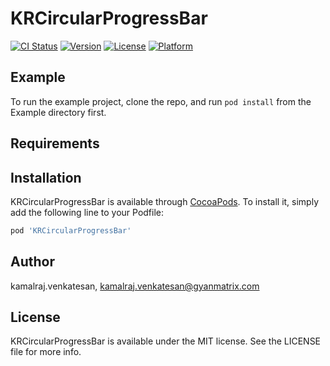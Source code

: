 # KRCircularProgressBar

[![CI Status](https://img.shields.io/travis/kamalraj.venkatesan/KRCircularProgressBar.svg?style=flat)](https://travis-ci.org/kamalraj.venkatesan/KRCircularProgressBar)
[![Version](https://img.shields.io/cocoapods/v/KRCircularProgressBar.svg?style=flat)](https://cocoapods.org/pods/KRCircularProgressBar)
[![License](https://img.shields.io/cocoapods/l/KRCircularProgressBar.svg?style=flat)](https://cocoapods.org/pods/KRCircularProgressBar)
[![Platform](https://img.shields.io/cocoapods/p/KRCircularProgressBar.svg?style=flat)](https://cocoapods.org/pods/KRCircularProgressBar)

## Example

To run the example project, clone the repo, and run `pod install` from the Example directory first.

## Requirements

## Installation

KRCircularProgressBar is available through [CocoaPods](https://cocoapods.org). To install
it, simply add the following line to your Podfile:

```ruby
pod 'KRCircularProgressBar'
```

## Author

kamalraj.venkatesan, kamalraj.venkatesan@gyanmatrix.com

## License

KRCircularProgressBar is available under the MIT license. See the LICENSE file for more info.
